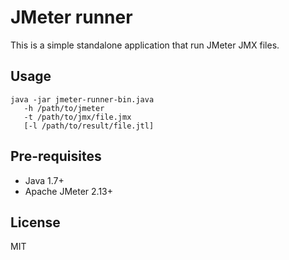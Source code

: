# JMeter runner

This is a simple standalone application that run JMeter JMX files.

## Usage

```
java -jar jmeter-runner-bin.java 
   -h /path/to/jmeter 
   -t /path/to/jmx/file.jmx 
   [-l /path/to/result/file.jtl]
```

## Pre-requisites

- Java 1.7+
- Apache JMeter 2.13+

## License

MIT